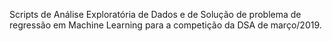 Scripts de Análise Exploratória de Dados e de Solução de problema de regressão em Machine Learning para a competição da DSA de março/2019.
